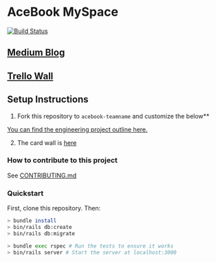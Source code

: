 # AceBook MySpace
[![Build Status](https://travis-ci.com/Steven-Klavins/acebook-myspace.svg?branch=master)](https://travis-ci.com/Steven-Klavins/acebook-myspace)

## [Medium Blog](https://medium.com/acebook-myspace)

## [Trello Wall](https://trello.com/b/ig2kAuJ5/myspace-acebook)

## Setup Instructions

1. Fork this repository to `acebook-teamname` and customize
the below**

[You can find the engineering project outline here.](https://github.com/makersacademy/course/tree/master/engineering_projects/rails)

2. The card wall is [here](https://trello.com/b/ig2kAuJ5/myspace-acebook)

### How to contribute to this project

See [CONTRIBUTING.md](CONTRIBUTING.md)

### Quickstart

First, clone this repository. Then:

```bash
> bundle install
> bin/rails db:create
> bin/rails db:migrate

> bundle exec rspec # Run the tests to ensure it works
> bin/rails server # Start the server at localhost:3000
```
